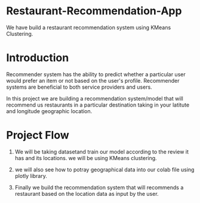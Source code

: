 # Restaurant-Recommendation-App
We have build a restaurant recommendation system using KMeans Clustering.

# Introduction
Recommender system has the ability to predict whether a particular user would prefer an item or not based on the user's profile.
Recommender systems are beneficial to both service providers and users.

In this project we are building a recommendation system/model that will recommend us restaurants in a particular destination taking in your latitute
and longitude geographic location.

# Project Flow

1) We will be taking datasetand train our model according to the review it has and its locations. we will be using KMeans clustering.

2) we will also see how to potray geographical data into our colab file using plotly library.

3) Finally we build the recommendation system that will recommends a restaurant based on the location data as input by the user. 
